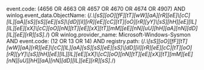 event.code: (4656 OR 4663 OR 4657 OR 4670 OR 4674 OR 4907) AND winlog.event_data.ObjectName: (/.*\\[sS][oO][fF][tT][wW][aA][rR][eE]\\[cC][lL][aA][sS][sS][eE][sS]\\[dD][iI][rR][eE][cC][tT][oO][rR][yY]\\[sS][hH][eE][lL][lL][eE][xX]\\[cC][oO][nN][tT][eE][xX][tT][mM][eE][nN][uU][hH][aA][nN][dD][lL][eE][rR][sS].*/) OR winlog.provider_name: Microsoft-Windows-Sysmon AND event.code: (12 OR 13 OR 14) AND registry.path: (/.*\\[sS][oO][fF][tT][wW][aA][rR][eE]\\[cC][lL][aA][sS][sS][eE][sS]\\[dD][iI][rR][eE][cC][tT][oO][rR][yY]\\[sS][hH][eE][lL][lL][eE][xX]\\[cC][oO][nN][tT][eE][xX][tT][mM][eE][nN][uU][hH][aA][nN][dD][lL][eE][rR][sS].*/)
